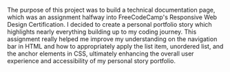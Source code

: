 The purpose of this project was to build a technical documentation page, which was an assignment halfway into FreeCodeCamp's Responsive Web Design Certification. I decided to create a personal portfolio story which highlights nearly everything building up to my coding journey. This assignment really helped me improve my understanding on the navigation bar in HTML and how to appropriately apply the list item, unordered list, and the anchor elements in CSS, ultimately enhancing the overall user experience and accessibility of my personal story portfolio. 
